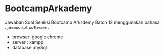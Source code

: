 # BootcampArkademy
Jawaban Soal Seleksi Bootcamp Arkademy Batch 12
menggunakan 
bahasa : javascript
software : 
- browser: google chrome
- server : xampp
- database :mySql
